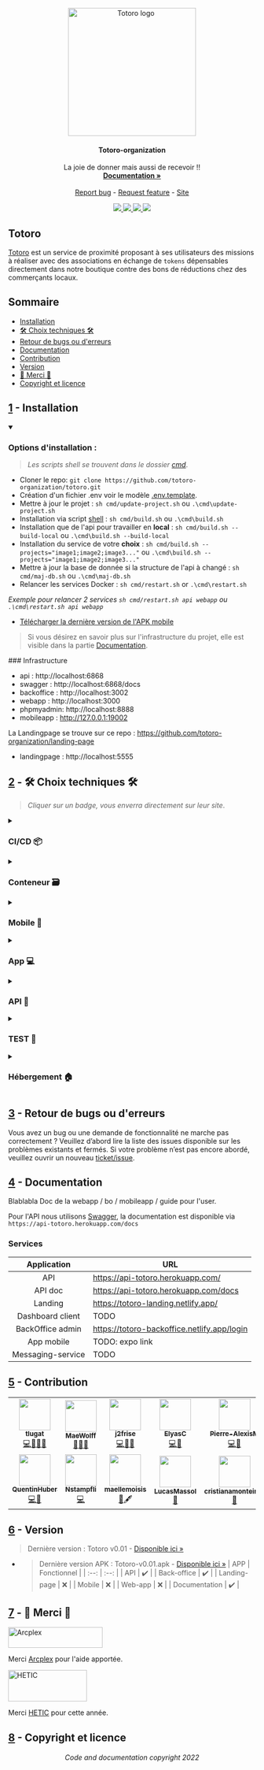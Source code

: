 <p align="center">
  <!-- OLD <a href="https://notrelandingpagepourtotoro">
    <img src="https://raw.githubusercontent.com/tlugat/totoro/ffb1bbee54e781ed38fe0a2900f89d14dacbae8d/backoffice/src/assets/image/logo/totoro-logo.svg" alt="Totoro logo" width="220" height="175">-->
  <a href="https://notrelandingpagepourtotoro">
    <img src="https://avatars.githubusercontent.com/u/108217701?s=200&v=4" alt="Totoro logo" width="260" height="260">

  </a>
</p>
<h4 align="center">Totoro-organization</h4>
<p align="center">
  La joie de donner mais aussi de recevoir !!
  <br>
  <a href="https://docs-totoro.netlify.app/docs/intro"><strong>Documentation »</strong></a>
  <br>
  <br>
  <a href="https://github.com/totoro-organization/totoro/issues/new?assignees=-&labels=🐛%20bugfix">Report bug</a>
  -
  <a href="https://github.com/totoro-organization/totoro/issues/new?assignees=&labels=🚀%20feature">Request feature</a>
  -
  <a href="https://notrelandingpagepourtotoro">Site</a>
</p>

<p align="center">
	<a href="https://">
		<img src="https://img.shields.io/badge/github-%23121011.svg?style=for-the-badge&logo=github&logoColor=white">
	</a>
	<a href="https://">
		<img src="https://img.shields.io/badge/Trello-%23026AA7.svg?style=for-the-badge&logo=Trello&logoColor=white">
	</a>
	<a href="https://">
		<img src="https://img.shields.io/badge/Discord-%237289DA.svg?style=for-the-badge&logo=discord&logoColor=white">
	</a>
	<a href="https://">
		<img src="https://img.shields.io/badge/figma-%23F24E1E.svg?style=for-the-badge&logo=figma&logoColor=white">
	</a>	
</p>

## Totoro

[Totoro](https://notrelandingpagepourtotoro) est un service de proximité proposant à ses utilisateurs des missions à réaliser avec des associations en échange de `tokens` dépensables directement dans notre boutique contre des bons de réductions chez des commerçants locaux.


## Sommaire

- [Installation](#1---installation)
- [🛠 Choix techniques 🛠](#2----choix-techniques-)
- [Retour de bugs ou d'erreurs](#3---retour-de-bugs-ou-derreurs)
- [Documentation](#4---documentation)
- [Contribution](#5---contribution)
- [Version](#6---version)
- [🙏 Merci 🙏](#7----merci-)
- [Copyright et licence](#8---copyright-et-licence)


## [1](#sommaire) - Installation

<details open>
<summary><h3>Options d'installation :</h3></summary>

> *Les scripts shell se trouvent dans le dossier [cmd](https://github.com/totoro-organization/totoro/cmd)*.
- Cloner le repo: `git clone https://github.com/totoro-organization/totoro.git`
- Création d'un fichier .env voir le modèle [.env.template](https://github.com/totoro-organization/totoro/.env.template).
- Mettre à jour le projet : `sh cmd/update-project.sh` ou `.\cmd\update-project.sh`
- Installation via script [shell](https://github.com/totoro-organization/totoro/build.sh) : `sh cmd/build.sh` ou `.\cmd\build.sh`
- Installation que de l'api pour travailler en **local** : `sh cmd/build.sh --build-local` ou `.\cmd\build.sh --build-local`
- Installation du service de votre **choix** : `sh cmd/build.sh --projects="image1;image2;image3..."` ou `.\cmd\build.sh --projects="image1;image2;image3..."`
- Mettre à jour la base de donnée si la structure de l'api à changé : `sh cmd/maj-db.sh` ou `.\cmd\maj-db.sh`
- Relancer les services Docker : `sh cmd/restart.sh` or `.\cmd\restart.sh` 

*Exemple pour relancer 2 services `sh cmd/restart.sh api webapp` ou `.\cmd\restart.sh api webapp`*

- [Télécharger la dernière version de l'APK mobile](https://github.com/totoro-organization/totoro/archive/v0.1.0.apk)

> Si vous désirez en savoir plus sur l'infrastructure du projet, elle est visible dans la partie [Documentation](#4---documentation).
</details>
### Infrastructure

- api : http://localhost:6868
- swagger : http://localhost:6868/docs
- backoffice : http://localhost:3002
- webapp : http://localhost:3000
- phpmyadmin: http://localhost:8888
- mobileapp : http://127.0.0.1:19002

La Landingpage se trouve sur ce repo : https://github.com/totoro-organization/landing-page
- landingpage : http://localhost:5555


## [2](#sommaire) - 🛠 Choix techniques 🛠

> *Cliquer sur un badge, vous enverra directement sur leur site*.
<details>
<summary><h3>CI/CD 📦</h3></summary>

 - ####  Plateforme 🧱

	[![CircleCI](https://img.shields.io/badge/circle%20ci-%23161616.svg?style=for-the-badge&logo=circleci&logoColor=white)](https://circleci.com/)

</details>

<details>
<summary><h3>Conteneur 🗃</h3></summary>

 - ####  Outil 🛠

	[![Docker](https://img.shields.io/badge/docker-%230db7ed.svg?style=for-the-badge&logo=docker&logoColor=white)](https://www.docker.com/)

</details>

<details>
<summary><h3>Mobile 📱</h3></summary>

- ####  Methodology 📌

	[![Atomic Design](https://img.shields.io/badge/atomic%20design-%23e68a00.svg?style=for-the-badge&logo=atom&logoColor=white)](https://bradfrost.com/blog/post/atomic-web-design/)


- ####  Langage 📖

	[![Typescript](https://img.shields.io/badge/typescript-%23007acc.svg?style=for-the-badge&logo=typescript&logoColor=white)](https://www.typescriptlang.org/)

- ####  Framework ⚛

	[![React Native](https://img.shields.io/badge/react_native-%2320232a.svg?style=for-the-badge&logo=react&logoColor=%2361DAFB)](https://reactnative.dev/)

- ####  Component ⚙️

	[![Styled Components](https://img.shields.io/badge/styled--components-DB7093?style=for-the-badge&logo=styled-components&logoColor=white)](https://styled-components.com/)

 - ####  Outil 🛠

	[![Expo](https://img.shields.io/badge/expo-1C1E24?style=for-the-badge&logo=expo&logoColor=#D04A37)](https://expo.dev/)

</details>

<details>
<summary><h3>App 💻</h3></summary>

- ####  Langage 📖

	[![Typescript](https://img.shields.io/badge/typescript-%23007acc.svg?style=for-the-badge&logo=typescript&logoColor=white)](https://www.typescriptlang.org/)

- ####  Framework ⚛

	[![React](https://img.shields.io/badge/react-%2320232a.svg?style=for-the-badge&logo=react&logoColor=%2361DAFB)](https://fr.reactjs.org/)

- ####  Component ⚙️

	[![MUI](https://img.shields.io/badge/MUI-%230081CB.svg?style=for-the-badge&logo=mui&logoColor=white)](https://mui.com/)

</details>

<details>
<summary><h3>API 🔣</h3></summary>

- ####  Langage 📖

	[![NodeJS](https://img.shields.io/badge/node.js-6DA55F?style=for-the-badge&logo=node.js&logoColor=white)](https://nodejs.org/fr/)
	[![Swagger](https://img.shields.io/badge/-Swagger-%23Clojure?style=for-the-badge&logo=swagger&logoColor=white)](https://swagger.io/)

[//]: # (Objectif Typescript)

 - ####  Outil 🛠

	[![Postman](https://img.shields.io/badge/Postman-FF6C37?style=for-the-badge&logo=postman&logoColor=white)](https://www.postman.com/)

</details>

<details>
<summary><h3>TEST 🧪</h3></summary>

 - ####  Test unitaire

	[![Jest](https://img.shields.io/badge/-jest-%23C21325?style=for-the-badge&logo=jest&logoColor=white)](https://jestjs.io/)


 - ####  Test e2e

	[![Cypress](https://img.shields.io/badge/-cypress-%23E5E5E5?style=for-the-badge&logo=cypress&logoColor=058a5e)](https://www.cypress.io/)

 - ####  Exemple :

	```code
	cd webapp && npm start && npm run cypress
	```
	
</details>

<details>
<summary><h3>Hébergement 🏠</h3></summary>

 - ####  Hébergement

	[![Heroku](https://img.shields.io/badge/heroku-%23430098.svg?style=for-the-badge&logo=heroku&logoColor=white)](https://www.heroku.com/)
	[![Netlify](https://img.shields.io/badge/netlify-%232D3B41.svg?style=for-the-badge&logo=netlify&logoColor=00C7B7)](https://www.netlify.com/)

</details>


## [3](#sommaire) - Retour de bugs ou d'erreurs

Vous avez un bug ou une demande de fonctionnalité ne marche pas correctement ? Veuillez d’abord lire la liste des issues disponible sur les problèmes existants et fermés. Si votre problème n’est pas encore abordé, veuillez ouvrir un nouveau [ticket/issue](https://github.com/totoro-organization/totoro/issues/new).

[//]: # (Création d'un template d'issue)


## [4](#sommaire) - Documentation

Blablabla Doc de la webapp / bo / mobileapp / guide pour l'user.

Pour l'API nous utilisons [Swagger](https://swagger.io/), la documentation est disponible via `https://api-totoro.herokuapp.com/docs`

### Services


| **Application**   | **URL**                                     |
|:-----------------:|---------------------------------------------|
| API               | https://api-totoro.herokuapp.com/           |
| API doc           | https://api-totoro.herokuapp.com/docs       |
| Landing           | https://totoro-landing.netlify.app/         |
| Dashboard client  | TODO                                        |
| BackOffice admin  | https://totoro-backoffice.netlify.app/login |
| App mobile        | TODO: expo link                             |
| Messaging-service | TODO                                        |


## [5](#sommaire) - Contribution


<table>
  <tr>
    <td align="center"><a href="https://github.com/tlugat"><img src="https://avatars.githubusercontent.com/u/56915793?v=4?s=64" width="64px;" alt=""/><br /><sub><b>tlugat</b></sub></a><br /><a href="https://github.com/totoro-organization/totoro/commits?author=tlugat" title="Code">💻</a><a href="" title="Bug">🐛</a><a href="" title="Management">📆</a><a href="" title="Review">👀</a>
</td>
    <td align="center"><a href="https://github.com/MaeWolff"><img src="https://avatars.githubusercontent.com/u/56693082?v=4?s=64" width="64px;" alt=""/><br /><sub><b>MaeWolff</b></sub></a><br /><a href="https://github.com/totoro-organization/totoro/commits?author=MaeWolff" title="Code">📱</a><a href="" title="Review">👀</a><a href="" title="Design">🎨</a></td>
    <td align="center"><a href="https://github.com/j2frise"><img src="https://avatars.githubusercontent.com/u/53154206?v=4?s=64" width="64px;" alt=""/><br /><sub><b>j2frise</b></sub></a><br /><a href="https://github.com/totoro-organization/totoro/commits?author=j2frise" title="Code">💻</a><a href="" title="Bug">🐛</a><a href="" title="Data/API">🔣</a></td>
    <td align="center"><a href="https://github.com/ElyasC"><img src="https://avatars.githubusercontent.com/u/93398025?v=4?s=64" width="64px;" alt=""/><br /><sub><b>ElyasC</b></sub></a><br /><a href="https://github.com/totoro-organization/totoro/commits?author=ElyasC" title="Code">💻</a><a href="" title="Data/API">🔣</a>
</td>
    <td align="center"><a href="https://github.com/Pierre-AlexisM"><img src="https://avatars.githubusercontent.com/u/56915632?v=4?s=64" width="64px;" alt=""/><br /><sub><b>Pierre-AlexisM</b></sub></a><br /><a href="https://github.com/totoro-organization/totoro/commits?author=Pierre-AlexisM" title="Code">💻</a><a href="" title="Management">📆</a></td>
  </tr>
  <tr>
     <td align="center"><a href="https://github.com/QuentinHuber"><img src="https://avatars.githubusercontent.com/u/56915614?v=4?s=64" width="64px;" alt=""/><br /><sub><b>QuentinHuber</b></sub></a><br /><a href="https://github.com/totoro-organization/totoro/commits?author=QuentinHuber" title="Code">💻</a><a href="" title="Design">🎨</a>
</td>
    <td align="center"><a href="https://github.com/Nstampfli"><img src="https://avatars.githubusercontent.com/u/56916270?v=4?s=64" width="64px;" alt=""/><br /><sub><b>Nstampfli</b></sub></a><br /><a href="https://github.com/totoro-organization/totoro/commits?author=Nstampfli" title="Code">💻</a>
</td>
    <td align="center"><a href="https://github.com/maellemoisis"><img src="https://avatars.githubusercontent.com/u/45653537?v=4?s=64" width="64px;" alt=""/><br /><sub><b>maellemoisis</b></sub></a><br /><a href="" title="Design">🎨</a><a title="Content">🖋</a>
</td>
    <td align="center"><a href="https://github.com/LucasMassol"><img src="https://avatars.githubusercontent.com/u/57172016?v=4?s=64" width="64px;" alt=""/><br /><sub><b>LucasMassol</b></sub></a><br /><a href="" title="Design">🎨</a>
</td>
    <td align="center"><a href="https://github.com/cristianamonteiroo"><img src="https://avatars.githubusercontent.com/u/59604348?v=4?s=64" width="64px;" alt=""/><br /><sub><b>cristianamonteiroo</b></sub></a><br /><a href="" title="Data/API">🔣</a>
</td>
  </tr>
</table>

## [6](#sommaire) - Version

> Dernière version : Totoro v0.01 - [Disponible ici »]()
 - > Dernière version APK : Totoro-v0.01.apk - [Disponible ici »]()
	| APP | Fonctionnel |
	| :--: | :--: |
	| API | ✔️ |
	| Back-office | ✔️ |
	| Landing-page | ❌ |
	| Mobile | ❌ |
	| Web-app | ❌ |
 | Documentation | ✔️ |

[//]: # (❌ ou ✔️)

## [7](#sommaire) - 🙏 Merci 🙏

<a href="https://www.arcplex.fr/">
  <img src="https://www.arcplex.fr/wp-content/uploads/2021/10/logo-arcplex-formation.png" alt="Arcplex" width="192" height="42">
</a>

Merci [Arcplex](https://www.arcplex.fr/) pour l'aide apportée.

<a href="https://www.hetic.net/">
  <img src="https://www.hetic.net/sites/all/themes/hetic_v7/img/svg/logo_hetic.svg" alt="HETIC" width="160" height="64">
</a>

Merci [HETIC](https://www.hetic.net/) pour cette année.


## [8](#sommaire) - Copyright et licence

<h6 align="center">
Code and documentation copyright 2022
</h6>
